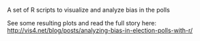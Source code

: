 
A set of R scripts to visualize and analyze bias in the polls

See some resulting plots and read the full story here:
http://vis4.net/blog/posts/analyzing-bias-in-election-polls-with-r/
